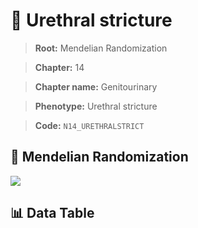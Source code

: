 # 🧪 Urethral stricture

> **Root:** Mendelian Randomization

> **Chapter:** 14  

> **Chapter name:** Genitourinary

> **Phenotype:** Urethral stricture  

> **Code:** `N14_URETHRALSTRICT`

## 🧬 Mendelian Randomization  

<img src="/MR/Figures/Forward/N14_URETHRALSTRICT.png"/>

## 📊 Data Table

<CsvTableMRF src="/MR/Data/Forward/N14_URETHRALSTRICT.csv"/>
